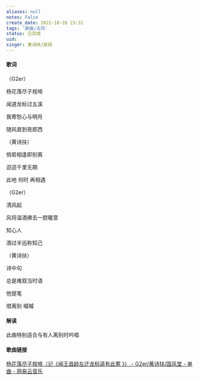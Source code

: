 ```yaml
---
aliases: null
notes: False
create_date: 2022-10-28 23:31
tags: '歌曲/古风'
status: 已完成 
uid: 
singer: 黄诗扶/妖扬
---
```


#### 歌词

（G2er）

杨花落尽子规啼

闻道龙标过五溪

我寄愁心与明月

随风直到夜郎西

（黄诗扶）

倘若相逢即别离

迢迢千里无期

此地 何时 再相遇

（G2er）

清风起

风将温酒拂去一腔暖意

知心人

酒过半巡称知己

（黄诗扶）

诗中句

总是难叙当时语

他提笔

借离别 嘁嘁


#### 解读
此曲特别适合与有人离别时吟唱

#### 歌曲链接

[杨花落尽子规啼（记《闻王昌龄左迁龙标遥有此寄 》） - G2er/黄诗扶/国风堂 - 单曲 - 网易云音乐](https://music.163.com/song?id=1375935067&userid=84019341)


